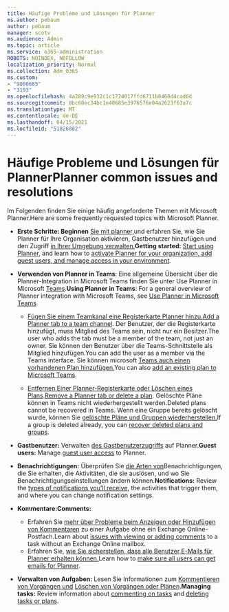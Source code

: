 ```yaml
---
title: Häufige Probleme und Lösungen für Planner
ms.author: pebaum
author: pebaum
manager: scotv
ms.audience: Admin
ms.topic: article
ms.service: o365-administration
ROBOTS: NOINDEX, NOFOLLOW
localization_priority: Normal
ms.collection: Adm_O365
ms.custom:
- "9000685"
- "3193"
ms.openlocfilehash: 4a289c9e932c1c1724017ffd6711b8466d4cad6d
ms.sourcegitcommit: 8bc60ec34bc1e40685e3976576e04a2623f63a7c
ms.translationtype: MT
ms.contentlocale: de-DE
ms.lasthandoff: 04/15/2021
ms.locfileid: "51826882"
---
```

# <a name="planner-common-issues-and-resolutions"></a><span data-ttu-id="ca1d3-102">Häufige Probleme und Lösungen für Planner</span><span class="sxs-lookup"><span data-stu-id="ca1d3-102">Planner common issues and resolutions</span></span>

<span data-ttu-id="ca1d3-103">Im Folgenden finden Sie einige häufig angeforderte Themen mit Microsoft Planner.</span><span class="sxs-lookup"><span data-stu-id="ca1d3-103">Here are some frequently requested topics with Microsoft Planner.</span></span>
 
- <span data-ttu-id="ca1d3-104">**Erste Schritte: Beginnen** [Sie mit planner,](https://support.office.com/article/microsoft-planner-help-4a9a13c6-3adf-4a60-a6fc-15c0b15e16fc)und erfahren Sie, wie Sie Planner für Ihre Organisation aktivieren, Gastbenutzer hinzufügen und den Zugriff [in Ihrer Umgebung verwalten.](https://docs.microsoft.com/office365/planner/planner-for-admins)</span><span class="sxs-lookup"><span data-stu-id="ca1d3-104">**Getting started:** [Start using Planner](https://support.office.com/article/microsoft-planner-help-4a9a13c6-3adf-4a60-a6fc-15c0b15e16fc), and learn how to [activate Planner for your organization, add guest users, and manage access in your environment](https://docs.microsoft.com/office365/planner/planner-for-admins).</span></span>

- <span data-ttu-id="ca1d3-105">**Verwenden von Planner in Teams**: Eine allgemeine Übersicht über die Planner-Integration in Microsoft Teams finden Sie unter Use Planner in Microsoft [Teams](https://support.office.com/article/62798a9f-e8f7-4722-a700-27dd28a06ee0).</span><span class="sxs-lookup"><span data-stu-id="ca1d3-105">**Using Planner in Teams**: For a general overview of Planner integration with Microsoft Teams, see [Use Planner in Microsoft Teams](https://support.office.com/article/62798a9f-e8f7-4722-a700-27dd28a06ee0).</span></span>

     - <span data-ttu-id="ca1d3-106">[Fügen Sie einem Teamkanal eine Registerkarte Planner hinzu.](https://support.office.com/article/62798a9f-e8f7-4722-a700-27dd28a06ee0#bkmk_addaplannertabtoateamchannel)</span><span class="sxs-lookup"><span data-stu-id="ca1d3-106">[Add a Planner tab to a team channel](https://support.office.com/article/62798a9f-e8f7-4722-a700-27dd28a06ee0#bkmk_addaplannertabtoateamchannel).</span></span> <span data-ttu-id="ca1d3-107">Der Benutzer, der die Registerkarte hinzufügt, muss Mitglied des Teams sein, nicht nur ein Besitzer.</span><span class="sxs-lookup"><span data-stu-id="ca1d3-107">The user who adds the tab must be a member of the team, not just an owner.</span></span> <span data-ttu-id="ca1d3-108">Sie können den Benutzer über die Teams-Schnittstelle als Mitglied hinzufügen.</span><span class="sxs-lookup"><span data-stu-id="ca1d3-108">You can add the user as a member via the Teams interface.</span></span> <span data-ttu-id="ca1d3-109">Sie können microsoft [Teams auch einen vorhandenen Plan hinzufügen.](https://techcommunity.microsoft.com/t5/Planner-Blog/Bringing-a-Plan-into-Microsoft-Teams/ba-p/57463)</span><span class="sxs-lookup"><span data-stu-id="ca1d3-109">You can also [add an existing plan to Microsoft Teams](https://techcommunity.microsoft.com/t5/Planner-Blog/Bringing-a-Plan-into-Microsoft-Teams/ba-p/57463).</span></span>

    - <span data-ttu-id="ca1d3-110">[Entfernen Einer Planner-Registerkarte oder Löschen eines Plans](https://support.office.com/article/62798a9f-e8f7-4722-a700-27dd28a06ee0#bkmk_removeaplannertabordeleteaplan).</span><span class="sxs-lookup"><span data-stu-id="ca1d3-110">[Remove a Planner tab or delete a plan](https://support.office.com/article/62798a9f-e8f7-4722-a700-27dd28a06ee0#bkmk_removeaplannertabordeleteaplan).</span></span> <span data-ttu-id="ca1d3-111">Gelöschte Pläne können in Teams nicht wiederhergestellt werden.</span><span class="sxs-lookup"><span data-stu-id="ca1d3-111">Deleted plans cannot be recovered in Teams.</span></span> <span data-ttu-id="ca1d3-112">Wenn eine Gruppe bereits gelöscht wurde, können Sie [gelöschte Pläne und Gruppen wiederherstellen.](https://techcommunity.microsoft.com/t5/planner-blog/microsoft-planner-now-you-can-recover-deleted-plans-and-groups/ba-p/362242
)</span><span class="sxs-lookup"><span data-stu-id="ca1d3-112">If a group is deleted already, you can [recover deleted plans and groups](https://techcommunity.microsoft.com/t5/planner-blog/microsoft-planner-now-you-can-recover-deleted-plans-and-groups/ba-p/362242
).</span></span>
 
- <span data-ttu-id="ca1d3-113">**Gastbenutzer:** Verwalten [des Gastbenutzerzugriffs](https://support.office.com/article/guest-access-in-microsoft-planner-cc5d7f96-dced-4da4-ab62-08c72d9759c6) auf Planner.</span><span class="sxs-lookup"><span data-stu-id="ca1d3-113">**Guest users:** Manage [guest user access](https://support.office.com/article/guest-access-in-microsoft-planner-cc5d7f96-dced-4da4-ab62-08c72d9759c6) to Planner.</span></span>
 
- <span data-ttu-id="ca1d3-114">**Benachrichtigungen:** Überprüfen Sie [die Arten von](https://support.office.com/article/stay-on-top-of-tasks-and-plans-with-email-and-notifications-cce223d6-b0ae-43cf-a080-266e2414a859)Benachrichtigungen, die Sie erhalten, die Aktivitäten, die sie auslösen, und wo Sie Benachrichtigungseinstellungen ändern können.</span><span class="sxs-lookup"><span data-stu-id="ca1d3-114">**Notifications:** Review the [types of notifications you'll receive](https://support.office.com/article/stay-on-top-of-tasks-and-plans-with-email-and-notifications-cce223d6-b0ae-43cf-a080-266e2414a859), the activities that trigger them, and where you can change notification settings.</span></span>
 
- <span data-ttu-id="ca1d3-115">**Kommentare:**</span><span class="sxs-lookup"><span data-stu-id="ca1d3-115">**Comments:**</span></span> 
   - <span data-ttu-id="ca1d3-116">Erfahren Sie [mehr über Probleme beim Anzeigen oder Hinzufügen von Kommentaren](https://docs.microsoft.com/office365/planner/planner-for-admins#can-people-in-my-organization-use-planner-if-they-dont-have-an-exchange-online-mailbox) zu einer Aufgabe ohne ein Exchange Online-Postfach.</span><span class="sxs-lookup"><span data-stu-id="ca1d3-116">Learn about [issues with viewing or adding comments](https://docs.microsoft.com/office365/planner/planner-for-admins#can-people-in-my-organization-use-planner-if-they-dont-have-an-exchange-online-mailbox) to a task without an Exchange Online mailbox.</span></span>
   - <span data-ttu-id="ca1d3-117">Erfahren Sie, [wie Sie sicherstellen, dass alle Benutzer E-Mails für Planner erhalten können.](https://docs.microsoft.com/office365/planner/planner-for-admins#how-do-i-make-sure-all-my-users-can-get-emails-forplanner)</span><span class="sxs-lookup"><span data-stu-id="ca1d3-117">Learn how to [make sure all users can get emails for Planner](https://docs.microsoft.com/office365/planner/planner-for-admins#how-do-i-make-sure-all-my-users-can-get-emails-forplanner).</span></span>

- <span data-ttu-id="ca1d3-118">**Verwalten von Aufgaben:** Lesen Sie Informationen zum [Kommentieren von Vorgängen und](https://support.office.com/article/comment-on-tasks-in-microsoft-planner-fd4aedde-7785-4cd0-96ee-122fbc9140e1) [Löschen von Vorgängen oder Plänen](https://support.office.com/article/delete-a-task-or-plan-39e10e78-13f0-446d-94cd-9e562648497a).</span><span class="sxs-lookup"><span data-stu-id="ca1d3-118">**Managing tasks:** Review information about [commenting on tasks](https://support.office.com/article/comment-on-tasks-in-microsoft-planner-fd4aedde-7785-4cd0-96ee-122fbc9140e1) and [deleting tasks or plans](https://support.office.com/article/delete-a-task-or-plan-39e10e78-13f0-446d-94cd-9e562648497a).</span></span>
